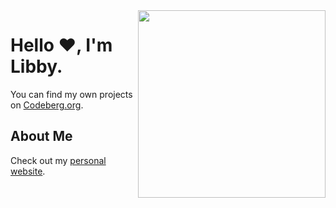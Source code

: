 <img src="https://files.catbox.moe/w76z4j.png" align="right" height="300" />

# Hello ❤️, I'm Libby.

You can find my own projects on [Codeberg.org](https://codeberg.org/libbymae).

## About Me

Check out my [personal website](https://libbymae.codeberg.page/).
